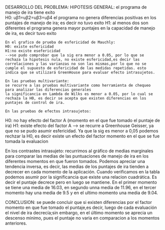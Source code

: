 DESARROLLO DEL PROBLEMA: 
HIPOTESIS GENERAL: el programa de manejo de ira tiene exito			
	H0: uβ1=uβ2=uβ3=uβ4		el programa no genera diferencias positivas en los puntajes de manejo de ira; es decir no tuvo exito
	H1: al menos dos son diferentes		el programa genera mayor puntajes en la capacidad de manejo de ira, es decir tuvo exito

	En el grafico de prueba de esfericidad de Mauchly:
	H0: existe esfericidad
	H1:no existe esefericidad
	-->se pudo comprobar que la sig era menor a 0.05, por lo que se rechaza la hipotesis nula, no existe esfericidad,es decir las correlaciones y las varianzas no son las mismas,por lo que no se cumple el supuesto de esfericidad de las medidas repetidas. esto indica que se utilizará GreenHouse para evaluar efecto intrasujetos.
	
	En las pruebas multivariante:
	se recurre a las pruebas multivariante como herramienta de chequeo para analizar las diferencias generales
	la significancia en Lambda de Wilks es menor a 0.05, por lo cual se rechaza la H0, es decir se acepta que existen diferencias en los puntajes de control de ira.
	
	En las pruebas de efectos intrasujetos:
H0: no hay efecto del factor A (momento en el que fue tomado el puntaje de ira)
H1: existe efecto del factor A
--> se recurre a Greenhouse Geisser, ya que no se pudo asumir esfericidad. Ya que la sig es menor a 0,05 podemos rechzar la H0, es decir existe un efecto del factor momento en el que se fue tomada la evaluacion 

En los contrastes intrasujeto:
recurrimos al gráfico de medias marginales para comparar las medias de las puntuaciones de manejo de ira en los diferentes momentos en que fueron tomados. Podemos apreciar una tendencia inversa, es decir, las medias de los puntajes de ira tienden a decrecer en cada momento de la aplicación. Cuando verificamos en la tabla podemos asumir por la significancia que existe una relacion cuadrática. Es decir el puntaje decrece pero en luego se mantiene. En el primer momento se tiene una media de 16.03, en segundo unna media de 11.96, en el tercer momento hay una media de 9.5 y en el ultimo momento una media de 9.04.

CONCLUSION: se puede concluir que si existen diferencias por el factor momento en que fue tomado el puntaje,es decir, luego de cada evaluación el nivel de ira decrecía;sin embargo, en el último momento se aprecia un descenso minimo, pues el puntaje no varia en comparacion a los momentos anteriores. 
